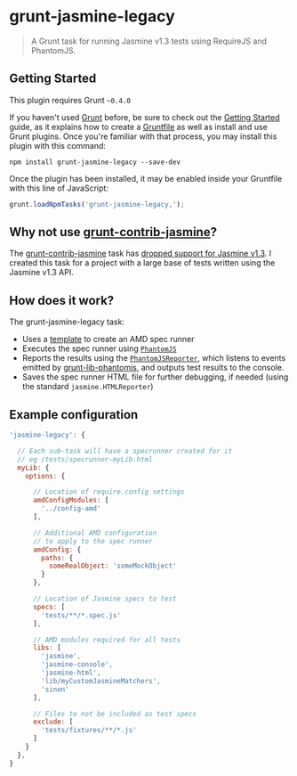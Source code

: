 grunt-jasmine-legacy
=================

> A Grunt task for running Jasmine v1.3 tests using RequireJS and PhantomJS.

## Getting Started

This plugin requires Grunt `~0.4.0`

If you haven't used [Grunt](http://gruntjs.com/) before, be sure to check out the [Getting Started](http://gruntjs.com/getting-started) guide, as it explains how to create a [Gruntfile](http://gruntjs.com/sample-gruntfile) as well as install and use Grunt plugins. Once you're familiar with that process, you may install this plugin with this command:

```shell
npm install grunt-jasmine-legacy --save-dev
```

Once the plugin has been installed, it may be enabled inside your Gruntfile with this line of JavaScript:

```js
grunt.loadNpmTasks('grunt-jasmine-legacy,');
```


## Why not use [grunt-contrib-jasmine](https://github.com/gruntjs/grunt-contrib-jasmine)?

The [grunt-contrib-jasmine](https://github.com/gruntjs/grunt-contrib-jasmine) task has [dropped support for Jasmine v1.3](https://github.com/gruntjs/grunt-contrib-jasmine/commit/c755025c577af6383b8eba754ea8cf542a084d74). I created this task for a project with a large base of tests written using the Jasmine v1.3 API.

## How does it work?

The grunt-jasmine-legacy task:

* Uses a [template](src/templates/specrunner.html.tmpl) to create an AMD spec runner
* Executes the spec runner using [`PhantomJS`](http://phantomjs.org/)
* Reports the results using the [`PhantomJSReporter`](src/helpers/phantomjsreporter.js), which listens to events emitted by [grunt-lib-phantomjs](https://github.com/gruntjs/grunt-lib-phantomjs), and outputs test results to the console.
* Saves the spec runner HTML file for further debugging, if needed (using the standard `jasmine.HTMLReporter`)


## Example configuration

```javascript
'jasmine-legacy': {

  // Each sub-task will have a specrunner created for it
  // eg /tests/specrunner-myLib.html
  myLib: {
    options: {

      // Location of require.config settings
      amdConfigModules: [
        '../config-amd'
      ],

      // Additional AMD configuration
      // to apply to the spec runner
      amdConfig: {
        paths: {
          someRealObject: 'someMockObject'
        }
      },

      // Location of Jasmine specs to test
      specs: [
        'tests/**/*.spec.js'
      ],

      // AMD modules required for all tests
      libs: [
        'jasmine',
        'jasmine-console',
        'jasmine-html',
        'lib/myCustomJasmineMatchers',
        'sinon'
      ],

      // Files to not be included as test specs
      exclude: [
        'tests/fixtures/**/*.js'
      ]
    }
  },
}
```
